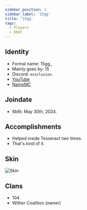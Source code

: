 ```yaml
---
sidebar_position: 1
sidebar_label: '15gg'
title: '15gg'
tags:
  - Players
  - 6b6t
---
```

## Identity
* Formal name: 15gg_
* Mainly goes by: 15
* Discord: `exxclusion.`
* [YouTube]([https://www.youtube.com/](https://www.youtube.com/channel/UC2eBjU9A-of8OYxHTN8DXCg))
* [NameMC]([https://namemc.com/](https://namemc.com/profile/15gg_.2))

## Joindate
* 6b6t: May 30th, 2024.

## Accomplishments
- Helped inside Tesseract two times.
- That's kind of it.

## Skin
![Skin](https://s.namemc.com/3d/skin/body.png?id=9cbd3f6105659d4b&model=classic&theta=30&phi=21&time=90&width=100&height=200)


## Clans
- 104
- Wither Coalition (owner)
